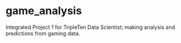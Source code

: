 # game_analysis
Integrated Project 1 for TripleTen Data Scientist; making analysis and predictions from gaming data.
